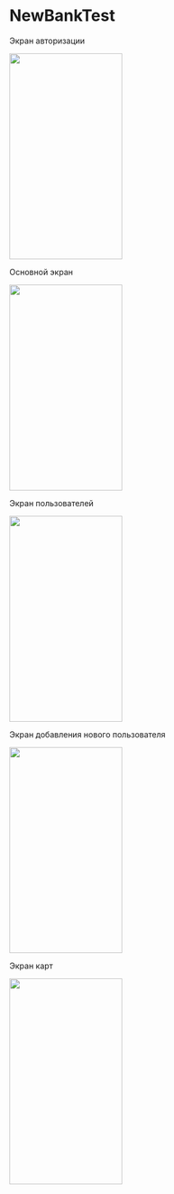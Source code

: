 # NewBankTest
Экран авторизации

<img src="https://s788sas.storage.yandex.net/rdisk/9c06fac23dadda4c76f3820cdbfbac65eeb2972acb0b556c0b9145d5b9ed00f3/629291e4/pFPVrlIcxqVO3HUaz8794gm6hynlAqpGxogjDbE9LoPcUZxr2bmeaa1W3Lwq8ytqGpiweSR3JHbRRAeA-Ajr4A==?uid=1123508052&filename=Simulator%20Screen%20Shot%20-%20iPhone%2012%20-%202022-05-28%20at%2020.16.28.png&disposition=inline&hash=&limit=0&content_type=image%2Fpng&owner_uid=1123508052&fsize=85345&hid=e92e9107f1dab197d354ac204cb66fca&media_type=image&tknv=v2&etag=c8f0afc2c734b695a25a429a1c6cbe85&rtoken=YYco1QsxyaYf&force_default=yes&ycrid=na-23d8d4adaf72fec33a5433b283dfc30d-downloader17e&ts=5e018fa9d4100&s=c2028d875faaefa941b2b6705f051b91373329609708b5b2152fb8b687ed711c&pb=U2FsdGVkX1_gwJmAOdDgqLHueRIit_OGl7BTQhsDSInfNXtTgSM3dAPGQQ9VpRtKn9CnO1cozEmBLJ2Ia6SmKWdKsCkpkZ4HycepC9e4wBU" width="200" height="365">

Основной экран

<img src="https://s403vla.storage.yandex.net/rdisk/b9bcefee229790da67bd072c129b3733b10cbe747cb4338df85ccc75f3d18d0b/6292921f/pFPVrlIcxqVO3HUaz8794vA5EHq_gjOhmbUsnozHhjQu0BbiqyflTKT4X1IIQuL1e7vkmkM96qObiTOMLQZF8g==?uid=1123508052&filename=Simulator%20Screen%20Shot%20-%20iPhone%2012%20-%202022-05-28%20at%2020.16.36.png&disposition=inline&hash=&limit=0&content_type=image%2Fpng&owner_uid=1123508052&fsize=138991&hid=6491412810ebb7150ecadac74091a2b9&media_type=image&tknv=v2&etag=cac7804cd10b3818569c40b4c3621560&rtoken=dLBaD0pycizl&force_default=yes&ycrid=na-bf061da4656322a7173fe97d8a978233-downloader17e&ts=5e018fe2185c0&s=b3521e1b7901c323198938edf305d7ffe34713069eec54f7795068a7dca528ed&pb=U2FsdGVkX19WBBScqFizFqhl7Br5VfRHWfd8usZfrgP-1BHm30TkHQKKY0apCK09klJAegxPIGeJHRhcsYqDkzhKF1KP1F6Eo4MClNCT1g4" width="200" height="365">

Экран пользователей

<img src="https://s30vla.storage.yandex.net/rdisk/fb9aa0df9bb2876946f55cba731accd1aa03630d915c8271a7476e9249a002b6/62929268/pFPVrlIcxqVO3HUaz8794luecc_Mg3uKFdsnjbALQTeGIYzxZf29TikAo_wa3KHwmifYSV7tD7NSVSVoBE1kjg==?uid=1123508052&filename=Simulator%20Screen%20Shot%20-%20iPhone%2012%20-%202022-05-28%20at%2020.16.43.png&disposition=inline&hash=&limit=0&content_type=image%2Fpng&owner_uid=1123508052&fsize=105995&hid=a6125fd922d3a882a23ff41efc3c9f12&media_type=image&tknv=v2&etag=386c29eac6c35f913e17c4a852b7d007&rtoken=6VLfmBItYjHY&force_default=yes&ycrid=na-7106ec16b4cbcb0de9d2c213c8321249-downloader17e&ts=5e019027b6a00&s=b59155820c6ac8831ab181b78c5957740afd8f52230ee3c496fb548b31989dde&pb=U2FsdGVkX1-ZGYbBDKX-lnDXlAOpuCWno1eYNgNNuvOmfJjT-ijiOjp0vWczmcd1maCM1Vodt35I8-M98xvMj7LS0wrY20ZP7bBvyc8Js24" width="200" height="365">

Экран добавления нового пользователя

<img src="https://s302vla.storage.yandex.net/rdisk/069ba71dd5023c5b0ad1397f3f52ee79b4c6ed9cb4d6c4382a4b3156c29b2dd3/62929303/pFPVrlIcxqVO3HUaz8794gkvvHLPjH6_vA_N4hE5BDBsCBYzVTQI1HP19NS5lEL3QyZpm2LemNoRIbesjjwzyw==?uid=1123508052&filename=Simulator%20Screen%20Shot%20-%20iPhone%2012%20-%202022-05-28%20at%2020.23.00.png&disposition=inline&hash=&limit=0&content_type=image%2Fpng&owner_uid=1123508052&fsize=106161&hid=e8957b54c2b9634af9a74f21ca1f55db&media_type=image&tknv=v2&etag=12820bf65c0be46d6e8eb93bea0c0844&rtoken=vgVPXCbx2Y6t&force_default=yes&ycrid=na-9885417f7400e55cc2d5e3430be98a4e-downloader17e&ts=5e0190bb886c0&s=c0d6cf2441e252ce98906ca18e12e4a8242e081e6a5ee5d595424ae5d841fc4f&pb=U2FsdGVkX19Kdy-27wsTA2dLzXoKfA2zSGrzw70t3W3anHltlbnSOSJQAu4XLc35vnHpJh7YwPsgkwq7_ROYOpngo1VMoZVqOtlr4TYfn7A" width="200" height="365">

Экран карт

<img src="https://s809sas.storage.yandex.net/rdisk/2a9f0fd96239615ddd241b862668152df43c381dc618e99bb94f3623c66ff433/6292928a/pFPVrlIcxqVO3HUaz8794p9zlhSwfv2_T4IOPDxx-shX5v2m50wadhLjNZk309DwgSIGzCK94Ghp2nXN3K75xg==?uid=1123508052&filename=Simulator%20Screen%20Shot%20-%20iPhone%2012%20-%202022-05-28%20at%2020.16.47.png&disposition=inline&hash=&limit=0&content_type=image%2Fpng&owner_uid=1123508052&fsize=97809&hid=bba5699ced044b5a86257de5d683f46f&media_type=image&tknv=v2&etag=6c6a38da55d70f372a6c4d72d54db69a&rtoken=GTSBn10SvxxU&force_default=yes&ycrid=na-c47b373045bec6f3009c5f8fd874c3ce-downloader17e&ts=5e01904823680&s=ddc55a8c51f1bc9faae3f06de66c3896400b007f9998d4ed0dba82c8121a5802&pb=U2FsdGVkX1-YLHC4dNwtUyUPSjtnEmP4G6iV_8v7CtHKX8deKMUAiRdJWfwEWAaX8dXQcu4YSQjT_3zC4pnF2GW-QSPbnx2NDQdYml8qJ90" width="200" height="365">

